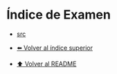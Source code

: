 # Índice de Examen

- [src](./src/Index.md)


- [⬅️ Volver al índice superior](../Index.md)
- [⬆️ Volver al README](/README.md)
